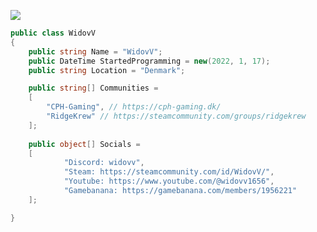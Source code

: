 ![](https://komarev.com/ghpvc/?username=widovv&style=flat-square&color=red)
```cs
public class WidovV
{
    public string Name = "WidovV";
    public DateTime StartedProgramming = new(2022, 1, 17);
    public string Location = "Denmark";

    public string[] Communities =
    [
        "CPH-Gaming", // https://cph-gaming.dk/
        "RidgeKrew" // https://steamcommunity.com/groups/ridgekrew
    ];
    
    public object[] Socials =
    [
            "Discord: widovv",
            "Steam: https://steamcommunity.com/id/WidovV/",
            "Youtube: https://www.youtube.com/@widovv1656",
            "Gamebanana: https://gamebanana.com/members/1956221"
    ];

}
```
<!--
**WidovV/WidovV** is a ✨ _special_ ✨ repository because its `README.md` (this file) appears on your GitHub profile.

Here are some ideas to get you started:

- 🔭 I’m currently working on ...
- 🌱 I’m currently learning ...
- 👯 I’m looking to collaborate on ...
- 🤔 I’m looking for help with ...
- 💬 Ask me about ...
- 📫 How to reach me: ...
- 😄 Pronouns: ...
- ⚡ Fun fact: ...
-->
